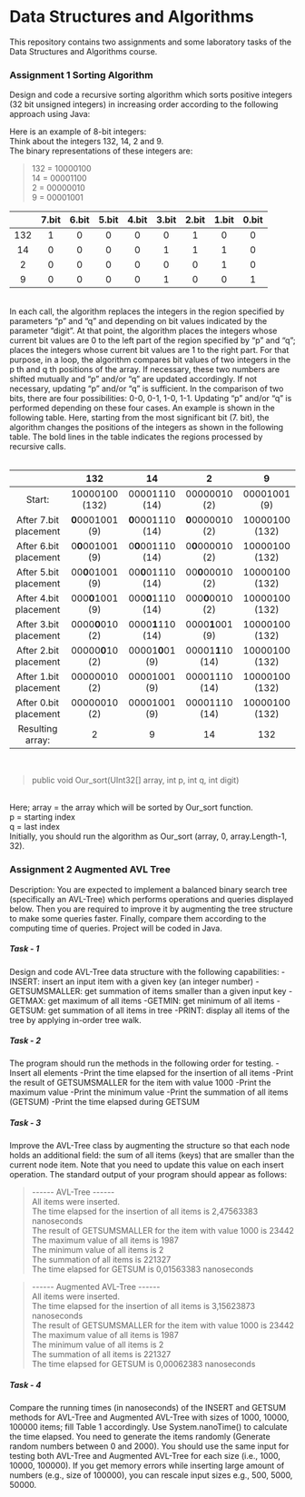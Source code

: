 # Data Structures and Algorithms
This repository contains two assignments and some laboratory tasks of the Data Structures and Algorithms course.

### Assignment 1 Sorting Algorithm

Design and code a recursive sorting algorithm which sorts positive integers (32 bit unsigned integers) in increasing order according to the following approach using Java:

Here is an example of 8-bit integers: </br>
Think about the integers 132, 14, 2 and 9. </br>
The binary representations of these integers are: </br>
>132 = 10000100  </br>
>14 = 00001100  </br>
>2 = 00000010  </br>
>9 = 00001001


|                | 7.bit          | 6.bit          | 5.bit          | 4.bit          | 3.bit          | 2.bit          | 1.bit          | 0.bit          |
|     :---:      |     :---:      |     :---:      |     :---:      |     :---:      |     :---:      |     :---:      |     :---:      |     :---:      |
| 132            | 1              | 0              | 0              | 0              | 0              | 1              | 0              | 0              |
| 14             | 0              | 0              | 0              | 0              | 1              | 1              | 1              | 0              |
| 2              | 0              | 0              | 0              | 0              | 0              | 0              | 1              | 0              |
|9               | 0              | 0              | 0              | 0              | 1              | 0              | 0              | 1              |       

</br>In each call, the algorithm replaces the integers in the region specified by parameters “p” and “q” and depending on bit values indicated by the parameter “digit”. At that point, the algorithm places the integers whose current bit values are 0 to the left part of the region specified by “p” and “q”; places the integers whose current bit values are 1 to the right part. For that purpose, in a loop, the algorithm compares bit values of two integers in the p th and q th positions of the array. If necessary, these two numbers are shifted mutually and “p” and/or “q” are updated accordingly. If not necessary, updating “p” and/or “q” is sufficient. In the comparison of two bits, there are four possibilities: 0-0, 0-1, 1-0, 1-1. Updating “p” and/or “q” is performed depending on these four cases. An example is shown in the following table. Here, starting from the most significant bit (7. bit), the algorithm changes the positions of the integers as shown in the following table. The bold lines in the table indicates the regions processed by recursive calls. </br> </br>

|                | 132            | 14             | 2              | 9              |
|     :---:      |     :---:      |     :---:      |     :---:      |     :---:      |
|  Start:       | 10000100 (132)         | 00001110 (14)         | 00000010 (2)  | 00001001 (9)    |
| After 7.bit placement|**0**0001001 (9)    | **0**0001110 (14)    | **0**0000010 (2)  | 10000100 (132)  |
| After 6.bit placement  |0**0**001001 (9) |0**0**001110 (14) |0**0**000010 (2) |10000100 (132)|
|  After 5.bit placement  | 00**0**01001 (9)   | 00**0**01110 (14) | 00**0**00010 (2) |10000100 (132) |
| After 4.bit placement | 000**0**1001 (9) | 000**0**1110 (14) | 000**0**0010 (2) | 10000100 (132) |
| After 3.bit placement | 0000**0**010 (2) | 0000**1**110 (14) | 0000**1**001 (9) | 10000100 (132) |
| After 2.bit placement | 00000**0**10 (2) | 00001**0**01 (9) | 00001**1**10 (14) | 10000100 (132) |
| After 1.bit placement | 00000010 (2) | 00001001 (9) | 00001110 (14) | 10000100 (132) |
| After 0.bit placement | 00000010 (2) | 00001001 (9) | 00001110 (14) | 10000100 (132) | 
| Resulting array: | 2 | 9 | 14 | 132 |

</br>

>public void Our_sort(UInt32[] array, int p, int q, int digit)

</br>Here;
array = the array which will be sorted by Our_sort function. </br>
p = starting index </br>
q = last index </br>
Initially, you should run the algorithm as Our_sort (array, 0, array.Length-1, 32).

### Assignment 2 Augmented AVL Tree

Description: You are expected to implement a balanced binary search tree (specifically an AVL-Tree)
which performs operations and queries displayed below. Then you are required to improve it by
augmenting the tree structure to make some queries faster. Finally, compare them according to the
computing time of queries. Project will be coded in Java.

##### Task - 1

Design and code AVL-Tree data structure with the following capabilities:
-INSERT: insert an input item with a given key (an integer number)
-GETSUMSMALLER: get summation of items smaller than a given input key
-GETMAX: get maximum of all items
-GETMIN: get minimum of all items
-GETSUM: get summation of all items in tree
-PRINT: display all items of the tree by applying in-order tree walk.

##### Task - 2

The program should run the methods in the following order for testing.
-Insert all elements
-Print the time elapsed for the insertion of all items
-Print the result of GETSUMSMALLER for the item with value 1000
-Print the maximum value
-Print the minimum value
-Print the summation of all items (GETSUM)
-Print the time elapsed during GETSUM

##### Task - 3

Improve the AVL-Tree class by augmenting the structure so that each node holds an additional field:
the sum of all items (keys) that are smaller than the current node item. Note that you need to update
this value on each insert operation.
The standard output of your program should appear as follows:

>------ AVL-Tree ------  </br>
>All items were inserted.  </br>
>The time elapsed for the insertion of all items is 2,47563383 nanoseconds  </br>
>The result of GETSUMSMALLER for the item with value 1000 is 23442  </br>
>The maximum value of all items is 1987  </br>
>The minimum value of all items is 2  </br>
>The summation of all items is 221327  </br>
>The time elapsed for GETSUM is 0,01563383 nanoseconds  </br>

>------ Augmented AVL-Tree ------  </br>
>All items were inserted.  </br>
>The time elapsed for the insertion of all items is 3,15623873 nanoseconds  </br>
>The result of GETSUMSMALLER for the item with value 1000 is 23442  </br>
>The maximum value of all items is 1987  </br>
>The minimum value of all items is 2  </br>
>The summation of all items is 221327  </br> 
>The time elapsed for GETSUM is 0,00062383 nanoseconds  </br>

##### Task - 4

Compare the running times (in nanoseconds) of the INSERT and GETSUM methods for AVL-Tree and
Augmented AVL-Tree with sizes of 1000, 10000, 100000 items; fill Table 1 accordingly. Use
System.nanoTime() to calculate the time elapsed. You need to generate the items randomly
(Generate random numbers between 0 and 2000). You should use the same input for testing both
AVL-Tree and Augmented AVL-Tree for each size (i.e., 1000, 10000, 100000). If you get memory
errors while inserting large amount of numbers (e.g., size of 100000), you can rescale input sizes e.g.,
500, 5000, 50000.

